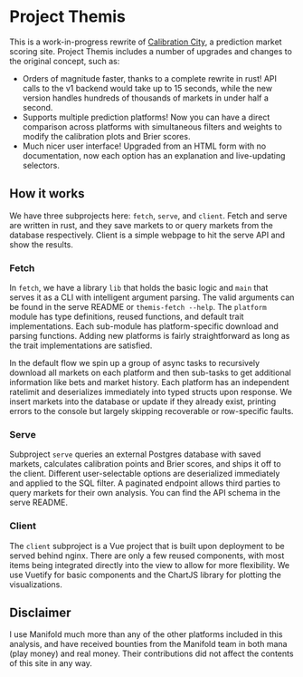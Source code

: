 # Project Themis

This is a work-in-progress rewrite of [Calibration City](https://github.com/wasabipesto/calibration-site), a prediction market scoring site. Project Themis includes a number of upgrades and changes to the original concept, such as:

- Orders of magnitude faster, thanks to a complete rewrite in rust! API calls to the v1 backend would take up to 15 seconds, while the new version handles hundreds of thousands of markets in under half a second.
- Supports multiple prediction platforms! Now you can have a direct comparison across platforms with simultaneous filters and weights to modify the calibration plots and Brier scores.
- Much nicer user interface! Upgraded from an HTML form with no documentation, now each option has an explanation and live-updating selectors.

## How it works

We have three subprojects here: `fetch`, `serve`, and `client`. Fetch and serve are written in rust, and they save markets to or query markets from the database respectively. Client is a simple webpage to hit the serve API and show the results.

### Fetch

In `fetch`, we have a library `lib` that holds the basic logic and `main` that serves it as a CLI with intelligent argument parsing. The valid arguments can be found in the serve README or `themis-fetch --help`. The `platform` module has type definitions, reused functions, and default trait implementations. Each sub-module has platform-specific download and parsing functions. Adding new platforms is fairly straightforward as long as the trait implementations are satisfied.

In the default flow we spin up a group of async tasks to recursively download all markets on each platform and then sub-tasks to get additional information like bets and market history. Each platform has an independent ratelimit and deserializes immediately into typed structs upon response. We insert markets into the database or update if they already exist, printing errors to the console but largely skipping recoverable or row-specific faults.

### Serve

Subproject `serve` queries an external Postgres database with saved markets, calculates calibration points and Brier scores, and ships it off to the client. Different user-selectable options are deserialized immediately and applied to the SQL filter. A paginated endpoint allows third parties to query markets for their own analysis. You can find the API schema in the serve README.

### Client

The `client` subproject is a Vue project that is built upon deployment to be served behind nginx. There are only a few reused components, with most items being integrated directly into the view to allow for more flexibility. We use Vuetify for basic components and the ChartJS library for plotting the visualizations. 

## Disclaimer
I use Manifold much more than any of the other platforms included in this analysis, and have received bounties from the Manifold team in both mana (play money) and real money. Their contributions did not affect the contents of this site in any way.